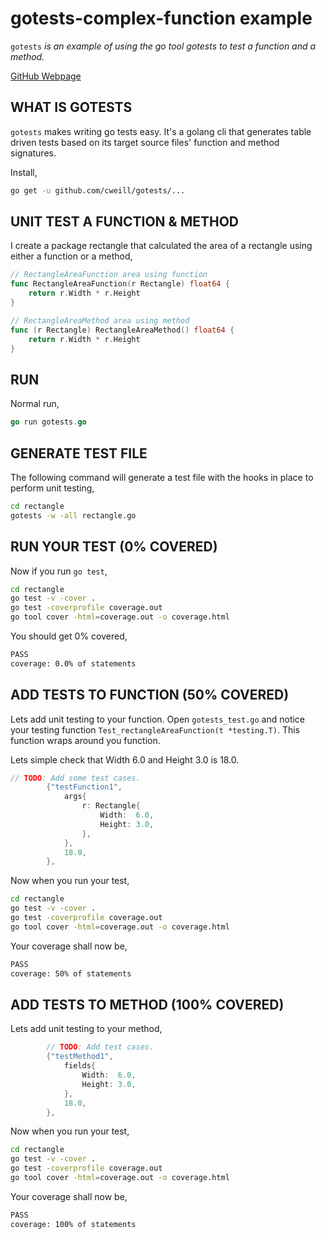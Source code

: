# gotests-complex-function example

`gotests` _is an example of
using the go tool gotests to test a function and a method._

[GitHub Webpage](https://jeffdecola.github.io/my-go-examples/)

## WHAT IS GOTESTS

`gotests` makes writing go tests easy. It's a golang cli that generates
table driven tests based on its target source files' function
and method signatures.

Install,

```bash
go get -u github.com/cweill/gotests/...
```

## UNIT TEST A FUNCTION & METHOD

I create a package rectangle that calculated the area of a rectangle
using either a function or a method,

```go
// RectangleAreaFunction area using function
func RectangleAreaFunction(r Rectangle) float64 {
    return r.Width * r.Height
}

// RectangleAreaMethod area using method
func (r Rectangle) RectangleAreaMethod() float64 {
    return r.Width * r.Height
}
```

## RUN

Normal run,

```go
go run gotests.go
```

## GENERATE TEST FILE

The following command will generate a test file with the hooks in place
to perform unit testing,

```bash
cd rectangle
gotests -w -all rectangle.go
```

## RUN YOUR TEST (0% COVERED)

Now if you run `go test`,

```bash
cd rectangle
go test -v -cover .
go test -coverprofile coverage.out
go tool cover -html=coverage.out -o coverage.html
```

You should get 0% covered,

```bash
PASS
coverage: 0.0% of statements
```

## ADD TESTS TO FUNCTION (50% COVERED)

Lets add unit testing to your function.
Open `gotests_test.go` and notice your testing function
`Test_rectangleAreaFunction(t *testing.T)`.  This function wraps around
you function.

Lets simple check that Width 6.0 and Height 3.0 is 18.0.

```go
// TODO: Add some test cases.
        {"testFunction1",
            args{
                r: Rectangle{
                    Width:  6.0,
                    Height: 3.0,
                },
            },
            18.0,
        },
```

Now when you run your test,

```bash
cd rectangle
go test -v -cover .
go test -coverprofile coverage.out
go tool cover -html=coverage.out -o coverage.html
```

Your coverage shall now be,

```bash
PASS
coverage: 50% of statements
```

## ADD TESTS TO METHOD (100% COVERED)

Lets add unit testing to your method,

```go
        // TODO: Add test cases.
        {"testMethod1",
            fields{
                Width:  6.0,
                Height: 3.0,
            },
            18.0,
        },
```

Now when you run your test,

```bash
cd rectangle
go test -v -cover .
go test -coverprofile coverage.out
go tool cover -html=coverage.out -o coverage.html
```

Your coverage shall now be,

```bash
PASS
coverage: 100% of statements
```
